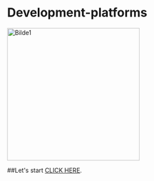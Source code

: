 # Development-platforms
<img width="308" alt="Bilde1" src="https://user-images.githubusercontent.com/91538702/216570340-b3eaaa49-0522-49a6-b2d4-aa9e91ea6125.png">

##Let's start [CLICK HERE](https://github.com/vanjama/development-platforms-ca/blob/DBaaS-case-study/Database%20as%20a%20Service%20(DBaaS)/).
